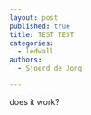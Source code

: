 ```yaml
---
layout: post
published: true
title: TEST TEST
categories:
  - ledwall
authors:
  - Sjoerd de Jong

---
```


does it work?